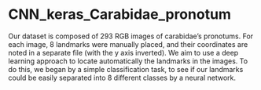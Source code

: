 # CNN_keras_Carabidae_pronotum

Our dataset is composed of 293 RGB images of carabidae’s pronotums. 
For each image, 8 landmarks were manually placed, and their coordinates are noted in a separate file (with the y axis inverted).
We aim to use a deep learning approach to locate automatically the landmarks in the images. To do this, we began by a simple classification task, to see if our landmarks could be easily separated into 8 different classes by a neural network.
